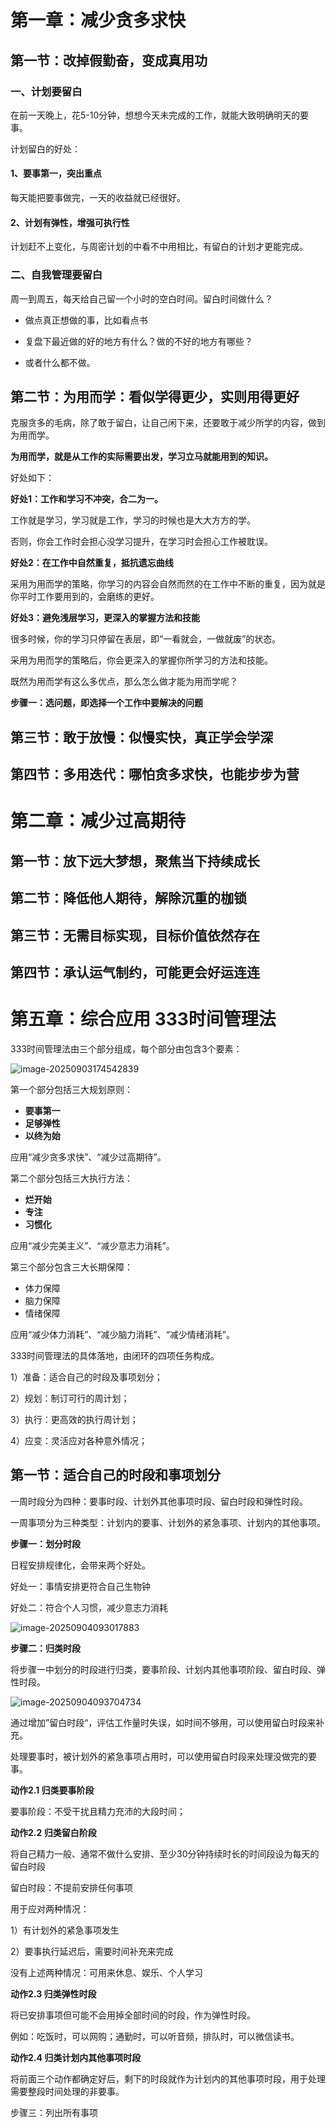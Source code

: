# 第一章：减少贪多求快

## 第一节：改掉假勤奋，变成真用功

### 一、计划要留白

在前一天晚上，花5-10分钟，想想今天未完成的工作，就能大致明确明天的要事。

计划留白的好处：

#### 1、要事第一，突出重点

每天能把要事做完，一天的收益就已经很好。



#### 2、计划有弹性，增强可执行性

计划赶不上变化，与周密计划的中看不中用相比，有留白的计划才更能完成。



### 二、自我管理要留白

周一到周五，每天给自己留一个小时的空白时间。留白时间做什么？

- 做点真正想做的事，比如看点书
- 复盘下最近做的好的地方有什么？做的不好的地方有哪些？

- 或者什么都不做。





## 第二节：为用而学：看似学得更少，实则用得更好

克服贪多的毛病，除了敢于留白，让自己闲下来，还要敢于减少所学的内容，做到为用而学。

**为用而学，就是从工作的实际需要出发，学习立马就能用到的知识。**

好处如下：

**好处1：工作和学习不冲突，合二为一。**

工作就是学习，学习就是工作，学习的时候也是大大方方的学。

否则，你会工作时会担心没学习提升，在学习时会担心工作被耽误。



**好处2：在工作中自然重复，抵抗遗忘曲线**

采用为用而学的策略，你学习的内容会自然而然的在工作中不断的重复，因为就是你平时工作要用到的，会磨练的更好。



**好处3：避免浅层学习，更深入的掌握方法和技能**

很多时候，你的学习只停留在表层，即“一看就会，一做就废”的状态。

采用为用而学的策略后，你会更深入的掌握你所学习的方法和技能。



既然为用而学有这么多优点，那么怎么做才能为用而学呢？

**步骤一：选问题，即选择一个工作中要解决的问题**





## 第三节：敢于放慢：似慢实快，真正学会学深



## 第四节：多用迭代：哪怕贪多求快，也能步步为营



# 第二章：减少过高期待

## 第一节：放下远大梦想，聚焦当下持续成长



## 第二节：降低他人期待，解除沉重的枷锁



## 第三节：无需目标实现，目标价值依然存在



## 第四节：承认运气制约，可能更会好运连连



# 第五章：综合应用  333时间管理法

333时间管理法由三个部分组成，每个部分由包含3个要素：

![image-20250903174542839](./picture/image-20250903174542839.png)

第一个部分包括三大规划原则：

- **要事第一**
- **足够弹性**
- **以终为始**

应用“减少贪多求快”、“减少过高期待”。



第二个部分包括三大执行方法：

- **烂开始**
- **专注**
- **习惯化**

应用“减少完美主义”、“减少意志力消耗”。



第三个部分包含三大长期保障：

- 体力保障
- 脑力保障
- 情绪保障

应用“减少体力消耗”、“减少脑力消耗”、“减少情绪消耗”。



333时间管理法的具体落地，由闭环的四项任务构成。

1）准备：适合自己的时段及事项划分；

2）规划：制订可行的周计划；

3）执行：更高效的执行周计划；

4）应变：灵活应对各种意外情况；

## 第一节：适合自己的时段和事项划分

一周时段分为四种：要事时段、计划外其他事项时段、留白时段和弹性时段。

一周事项分为三种类型：计划内的要事、计划外的紧急事项、计划内的其他事项。



**步骤一：划分时段**

日程安排规律化，会带来两个好处。

好处一：事情安排更符合自己生物钟

好处二：符合个人习惯，减少意志力消耗

![image-20250904093017883](./picture/image-20250904093017883.png)

**步骤二：归类时段**

将步骤一中划分的时段进行归类，要事阶段、计划内其他事项阶段、留白时段、弹性时段。

![image-20250904093704734](./picture/image-20250904093704734.png)

通过增加”留白时段“，评估工作量时失误，如时间不够用，可以使用留白时段来补充。

处理要事时，被计划外的紧急事项占用时，可以使用留白时段来处理没做完的要事。

**动作2.1 归类要事阶段**

要事阶段：不受干扰且精力充沛的大段时间；



**动作2.2 归类留白阶段**

将自己精力一般、通常不做什么安排、至少30分钟持续时长的时间段设为每天的留白时段

留白时段：不提前安排任何事项

用于应对两种情况：

1）有计划外的紧急事项发生

2）要事执行延迟后，需要时间补充来完成

没有上述两种情况：可用来休息、娱乐、个人学习



**动作2.3 归类弹性时段**

将已安排事项但可能不会用掉全部时间的时段，作为弹性时段。

例如：吃饭时，可以网购；通勤时，可以听音频，排队时，可以微信读书。



**动作2.4 归类计划内其他事项时段**

将前面三个动作都确定好后，剩下的时段就作为计划内的其他事项时段，用于处理需要整段时间处理的非要事。



步骤三：列出所有事项

